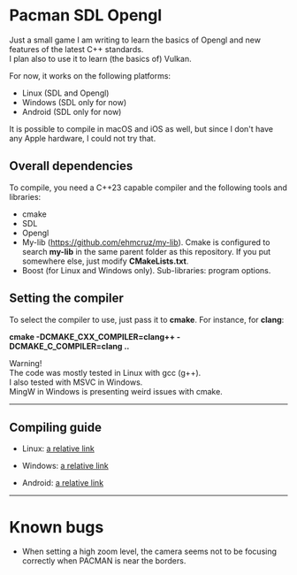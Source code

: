 # Pacman SDL Opengl

Just a small game I am writing to learn the basics of Opengl and new features of the latest C++ standards.  
I plan also to use it to learn (the basics of) Vulkan.

For now, it works on the following platforms:
- Linux (SDL and Opengl)
- Windows (SDL only for now)
- Android (SDL only for now)

It is possible to compile in macOS and iOS as well, but since I don't have any Apple hardware, I could not try that.

## Overall dependencies

To compile, you need a C++23 capable compiler and the following tools and libraries:

- cmake
- SDL
- Opengl
- My-lib (https://github.com/ehmcruz/my-lib). Cmake is configured to search **my-lib** in the same parent folder as this repository. If you put somewhere else, just modify **CMakeLists.txt**.
- Boost (for Linux and Windows only). Sub-libraries: program options.

## Setting the compiler

To select the compiler to use, just pass it to **cmake**. For instance, for **clang**:

**cmake -DCMAKE_CXX_COMPILER=clang++ -DCMAKE_C_COMPILER=clang ..**

Warning!    
The code was mostly tested in Linux with gcc (g++).    
I also tested with MSVC in Windows.    
MingW in Windows is presenting weird issues with cmake.

---

## Compiling guide

- Linux: [a relative link](linux.md)

- Windows: [a relative link](windows.md)

- Android: [a relative link](android.md)

---

# Known bugs

- When setting a high zoom level, the camera seems not to be focusing correctly when PACMAN is near the borders.
